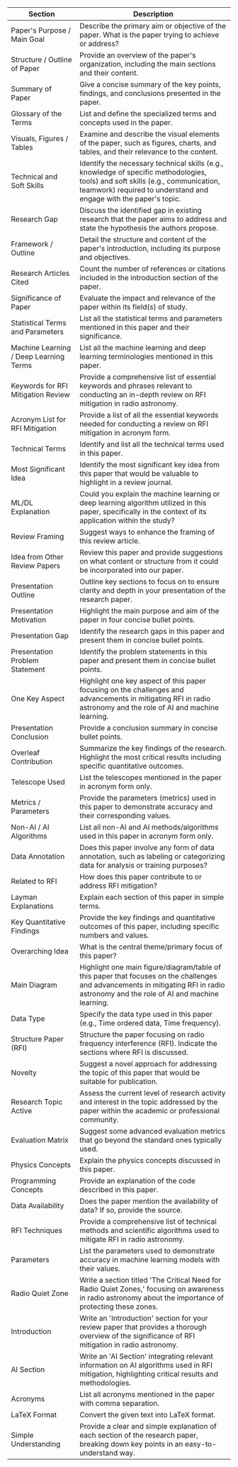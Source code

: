 | Section                                 | Description                                                                                                                                                                                                                      |
|-----------------------------------------|----------------------------------------------------------------------------------------------------------------------------------------------------------------------------------------------------------------------------------|
| Paper's Purpose / Main Goal             | Describe the primary aim or objective of the paper. What is the paper trying to achieve or address?                                                                                                                               |
| Structure / Outline of Paper            | Provide an overview of the paper's organization, including the main sections and their content.                                                                                                                                   |
| Summary of Paper                        | Give a concise summary of the key points, findings, and conclusions presented in the paper.                                                                                                                                       |
| Glossary of the Terms                   | List and define the specialized terms and concepts used in the paper.                                                                                                                                                             |
| Visuals, Figures / Tables               | Examine and describe the visual elements of the paper, such as figures, charts, and tables, and their relevance to the content.                                                                                                   |
| Technical and Soft Skills               | Identify the necessary technical skills (e.g., knowledge of specific methodologies, tools) and soft skills (e.g., communication, teamwork) required to understand and engage with the paper's topic.                               |
| Research Gap                            | Discuss the identified gap in existing research that the paper aims to address and state the hypothesis the authors propose.                                                                                                      |
| Framework / Outline                     | Detail the structure and content of the paper's introduction, including its purpose and objectives.                                                                                                                               |
| Research Articles Cited                 | Count the number of references or citations included in the introduction section of the paper.                                                                                                                                    |
| Significance of Paper                   | Evaluate the impact and relevance of the paper within its field(s) of study.                                                                                                                                                      |
| Statistical Terms and Parameters        | List all the statistical terms and parameters mentioned in this paper and their significance.                                                                                                                                     |
| Machine Learning / Deep Learning Terms  | List all the machine learning and deep learning terminologies mentioned in this paper.                                                                                                                                            |
| Keywords for RFI Mitigation Review      | Provide a comprehensive list of essential keywords and phrases relevant to conducting an in-depth review on RFI mitigation in radio astronomy.                                                                                    |
| Acronym List for RFI Mitigation         | Provide a list of all the essential keywords needed for conducting a review on RFI mitigation in acronym form.                                                                                                                    |
| Technical Terms                         | Identify and list all the technical terms used in this paper.                                                                                                                                                                     |
| Most Significant Idea                   | Identify the most significant key idea from this paper that would be valuable to highlight in a review journal.                                                                                                                   |
| ML/DL Explanation                       | Could you explain the machine learning or deep learning algorithm utilized in this paper, specifically in the context of its application within the study?                                                                        |
| Review Framing                          | Suggest ways to enhance the framing of this review article.                                                                                                                                                                      |
| Idea from Other Review Papers           | Review this paper and provide suggestions on what content or structure from it could be incorporated into our paper.                                                                                                              |
| Presentation Outline                    | Outline key sections to focus on to ensure clarity and depth in your presentation of the research paper.                                                                                                                          |
| Presentation Motivation                 | Highlight the main purpose and aim of the paper in four concise bullet points.                                                                                                                                                    |
| Presentation Gap                        | Identify the research gaps in this paper and present them in concise bullet points.                                                                                                                                               |
| Presentation Problem Statement          | Identify the problem statements in this paper and present them in concise bullet points.                                                                                                                                          |
| One Key Aspect                          | Highlight one key aspect of this paper focusing on the challenges and advancements in mitigating RFI in radio astronomy and the role of AI and machine learning.                                                                  |
| Presentation Conclusion                 | Provide a conclusion summary in concise bullet points.                                                                                                                                                                           |
| Overleaf Contribution                   | Summarize the key findings of the research. Highlight the most critical results including specific quantitative outcomes.                                                                                                        |
| Telescope Used                          | List the telescopes mentioned in the paper in acronym form only.                                                                                                                                                                 |
| Metrics / Parameters                    | Provide the parameters (metrics) used in this paper to demonstrate accuracy and their corresponding values.                                                                                                                       |
| Non-AI / AI Algorithms                  | List all non-AI and AI methods/algorithms used in this paper in acronym form only.                                                                                                                                                |
| Data Annotation                         | Does this paper involve any form of data annotation, such as labeling or categorizing data for analysis or training purposes?                                                                                                     |
| Related to RFI                          | How does this paper contribute to or address RFI mitigation?                                                                                                                                                                     |
| Layman Explanations                     | Explain each section of this paper in simple terms.                                                                                                                                                                              |
| Key Quantitative Findings               | Provide the key findings and quantitative outcomes of this paper, including specific numbers and values.                                                                                                                          |
| Overarching Idea                        | What is the central theme/primary focus of this paper?                                                                                                                                                                           |
| Main Diagram                            | Highlight one main figure/diagram/table of this paper that focuses on the challenges and advancements in mitigating RFI in radio astronomy and the role of AI and machine learning.                                               |
| Data Type                               | Specify the data type used in this paper (e.g., Time ordered data, Time frequency).                                                                                                                                              |
| Structure Paper (RFI)                   | Structure the paper focusing on radio frequency interference (RFI). Indicate the sections where RFI is discussed.                                                                                                                |
| Novelty                                 | Suggest a novel approach for addressing the topic of this paper that would be suitable for publication.                                                                                                                           |
| Research Topic Active                   | Assess the current level of research activity and interest in the topic addressed by the paper within the academic or professional community.                                                                                     |
| Evaluation Matrix                       | Suggest some advanced evaluation metrics that go beyond the standard ones typically used.                                                                                                                                        |
| Physics Concepts                        | Explain the physics concepts discussed in this paper.                                                                                                                                                                            |
| Programming Concepts                    | Provide an explanation of the code described in this paper.                                                                                                                                                                      |
| Data Availability                       | Does the paper mention the availability of data? If so, provide the source.                                                                                                                                                      |
| RFI Techniques                          | Provide a comprehensive list of technical methods and scientific algorithms used to mitigate RFI in radio astronomy.                                                                                                             |
| Parameters                              | List the parameters used to demonstrate accuracy in machine learning models with their values.                                                                                                                                    |
| Radio Quiet Zone                        | Write a section titled 'The Critical Need for Radio Quiet Zones,' focusing on awareness in radio astronomy about the importance of protecting these zones.                                                                         |
| Introduction                            | Write an 'Introduction' section for your review paper that provides a thorough overview of the significance of RFI mitigation in radio astronomy.                                                                                 |
| AI Section                              | Write an 'AI Section' integrating relevant information on AI algorithms used in RFI mitigation, highlighting critical results and methodologies.                                                                                  |
| Acronyms                                | List all acronyms mentioned in the paper with comma separation.                                                                                                                                                                  |
| LaTeX Format                            | Convert the given text into LaTeX format.                                                                                                                                                                                        |
| Simple Understanding                    | Provide a clear and simple explanation of each section of the research paper, breaking down key points in an easy-to-understand way.                                                                                              |
